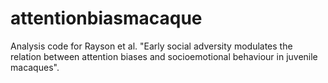 # attentionbiasmacaque
Analysis code for Rayson et al. "Early social adversity modulates the relation between attention biases and socioemotional behaviour in juvenile macaques". 
